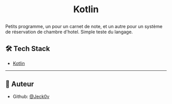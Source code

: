 
# <p align="center">Kotlin</p>
  
Petits programme, un pour un carnet de note, et un autre pour un système de réservation de chambre d'hotel.
Simple teste du langage.
    
## 🛠️ Tech Stack
- [Kotlin](https://kotlinlang.org/)

 <hr>

## 🙇 Auteur

- Github: [@Jeck0v](https://github.com/Jeck0v)
        

